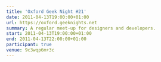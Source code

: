 ```yaml
---
title: 'Oxford Geek Night #21'
date: 2011-04-13T19:00:00+01:00
url: https://oxford.geeknights.net
summary: A regular meet-up for designers and developers.
start: 2011-04-13T19:00:00+01:00
end: 2011-04-13T22:00:00+01:00
participant: true
venue: 9c3wqp6m+3c
---
```

